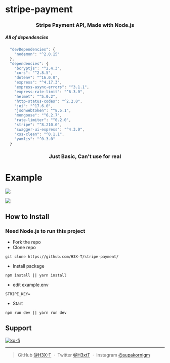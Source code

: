 # stripe-payment

<h3 align="center">Stripe Payment API, Made with Node.js </h3>

<h5>All of dependencies</h5>

```js
  "devDependencies": {
    "nodemon": "^2.0.15"
  },
  "dependencies": {
    "bcryptjs": "^2.4.3",
    "cors": "^2.8.5",
    "dotenv": "^16.0.0",
    "express": "^4.17.3",
    "express-async-errors": "^3.1.1",
    "express-rate-limit": "^6.3.0",
    "helmet": "^5.0.2",
    "http-status-codes": "^2.2.0",
    "joi": "^17.6.0",
    "jsonwebtoken": "^8.5.1",
    "mongoose": "^6.2.7",
    "rate-limiter": "^0.2.0",
    "stripe": "^8.210.0",
    "swagger-ui-express": "^4.3.0",
    "xss-clean": "^0.1.1",
    "yamljs": "^0.3.0"
  }
```

<h3 align="center">
 <a>Just Basic, Can't use for real</a>
</h3>

# Example

![](https://cdn.discordapp.com/attachments/740561017083527179/955421620116271124/unknown.png)

![](https://cdn.discordapp.com/attachments/740561017083527179/955421200467775488/unknown.png)

## How to Install

### Need Node.js to run this project

- Fork the repo
- Clone repo

```
git clone https://github.com/H3X-T/stripe-payment/
```

- Install package

```
npm install || yarn install
```

- edit example.env

```
STRIPE_KEY=
```

- Start

```
npm run dev || yarn run dev
```

## Support

[![ko-fi](https://ko-fi.com/img/githubbutton_sm.svg)](https://ko-fi.com/L4L6ARTNW)

---

> GitHub [@H3X-T](https://github.com/H3X-T) &nbsp;&middot;&nbsp;
> Twitter [@H3xtT](https://twitter.com/H3xtT) &nbsp;&middot;&nbsp;
> Instagram [@supakornigm](https://instagram.com/supakornigm)

